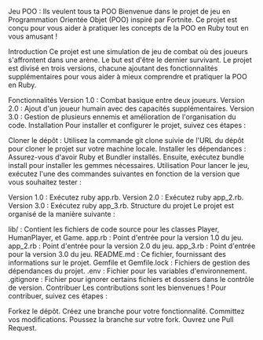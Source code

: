 Jeu POO : Ils veulent tous ta POO
Bienvenue dans le projet de jeu en Programmation Orientée Objet (POO) inspiré par Fortnite. Ce projet est conçu pour vous aider à pratiquer les concepts de la POO en Ruby tout en vous amusant !

Introduction
Ce projet est une simulation de jeu de combat où des joueurs s'affrontent dans une arène. Le but est d'être le dernier survivant. Le projet est divisé en trois versions, chacune ajoutant des fonctionnalités supplémentaires pour vous aider à mieux comprendre et pratiquer la POO en Ruby.

Fonctionnalités
Version 1.0 : Combat basique entre deux joueurs.
Version 2.0 : Ajout d'un joueur humain avec des capacités supplémentaires.
Version 3.0 : Gestion de plusieurs ennemis et amélioration de l'organisation du code.
Installation
Pour installer et configurer le projet, suivez ces étapes :

Cloner le dépôt : Utilisez la commande git clone suivie de l'URL du dépôt pour cloner le projet sur votre machine locale.
Installer les dépendances : Assurez-vous d'avoir Ruby et Bundler installés. Ensuite, exécutez bundle install pour installer les gemmes nécessaires.
Utilisation
Pour lancer le jeu, exécutez l'une des commandes suivantes en fonction de la version que vous souhaitez tester :

Version 1.0 : Exécutez ruby app.rb.
Version 2.0 : Exécutez ruby app_2.rb.
Version 3.0 : Exécutez ruby app_3.rb.
Structure du projet
Le projet est organisé de la manière suivante :

lib/ : Contient les fichiers de code source pour les classes Player, HumanPlayer, et Game.
app.rb : Point d'entrée pour la version 1.0 du jeu.
app_2.rb : Point d'entrée pour la version 2.0 du jeu.
app_3.rb : Point d'entrée pour la version 3.0 du jeu.
README.md : Ce fichier, fournissant des informations sur le projet.
Gemfile et Gemfile.lock : Fichiers de gestion des dépendances du projet.
.env : Fichier pour les variables d'environnement.
.gitignore : Fichier pour ignorer certains fichiers et dossiers dans le contrôle de version.
Contribuer
Les contributions sont les bienvenues ! Pour contribuer, suivez ces étapes :

Forkez le dépôt.
Créez une branche pour votre fonctionnalité.
Committez vos modifications.
Poussez la branche sur votre fork.
Ouvrez une Pull Request.

